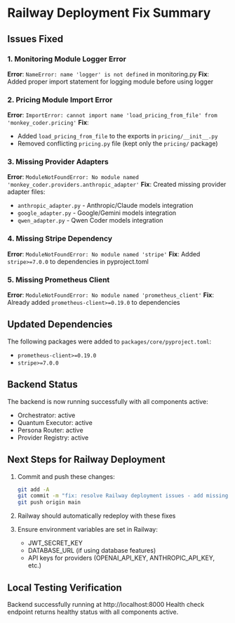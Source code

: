 # Railway Deployment Fix Summary

## Issues Fixed

### 1. Monitoring Module Logger Error
**Error**: `NameError: name 'logger' is not defined` in monitoring.py
**Fix**: Added proper import statement for logging module before using logger

### 2. Pricing Module Import Error
**Error**: `ImportError: cannot import name 'load_pricing_from_file' from 'monkey_coder.pricing'`
**Fix**: 
- Added `load_pricing_from_file` to the exports in `pricing/__init__.py`
- Removed conflicting `pricing.py` file (kept only the `pricing/` package)

### 3. Missing Provider Adapters
**Error**: `ModuleNotFoundError: No module named 'monkey_coder.providers.anthropic_adapter'`
**Fix**: Created missing provider adapter files:
- `anthropic_adapter.py` - Anthropic/Claude models integration
- `google_adapter.py` - Google/Gemini models integration  
- `qwen_adapter.py` - Qwen Coder models integration

### 4. Missing Stripe Dependency
**Error**: `ModuleNotFoundError: No module named 'stripe'`
**Fix**: Added `stripe>=7.0.0` to dependencies in pyproject.toml

### 5. Missing Prometheus Client
**Error**: `ModuleNotFoundError: No module named 'prometheus_client'`
**Fix**: Already added `prometheus-client>=0.19.0` to dependencies

## Updated Dependencies

The following packages were added to `packages/core/pyproject.toml`:
- `prometheus-client>=0.19.0`
- `stripe>=7.0.0`

## Backend Status

The backend is now running successfully with all components active:
- Orchestrator: active
- Quantum Executor: active
- Persona Router: active
- Provider Registry: active

## Next Steps for Railway Deployment

1. Commit and push these changes:
   ```bash
   git add -A
   git commit -m "fix: resolve Railway deployment issues - add missing dependencies and modules"
   git push origin main
   ```

2. Railway should automatically redeploy with these fixes

3. Ensure environment variables are set in Railway:
   - JWT_SECRET_KEY
   - DATABASE_URL (if using database features)
   - API keys for providers (OPENAI_API_KEY, ANTHROPIC_API_KEY, etc.)

## Local Testing Verification

Backend successfully running at http://localhost:8000
Health check endpoint returns healthy status with all components active.
